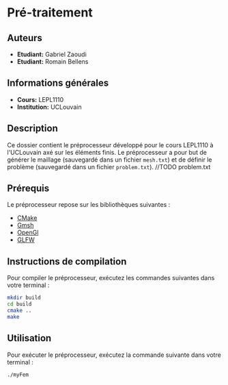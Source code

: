 # Pré-traitement

## Auteurs

- **Etudiant:** Gabriel Zaoudi
- **Etudiant:** Romain Bellens

## Informations générales

- **Cours:** LEPL1110
- **Institution:** UCLouvain

## Description

Ce dossier contient le préprocesseur développé pour le cours LEPL1110 à l'UCLouvain axé sur les éléments finis. Le préprocesseur a pour but de générer le maillage (sauvegardé dans un fichier `mesh.txt`) et de définir le problème (sauvegardé dans un fichier `problem.txt`). //TODO problem.txt

## Prérequis

Le préprocesseur repose sur les bibliothèques suivantes :

- [CMake](https://cmake.org/)
- [Gmsh](https://gmsh.info/)
- [OpenGl](https://www.opengl.org/)
- [GLFW](https://www.glfw.org/)

## Instructions de compilation

Pour compiler le préprocesseur, exécutez les commandes suivantes dans votre terminal :

```bash
mkdir build
cd build
cmake ..
make
```

## Utilisation

Pour exécuter le préprocesseur, exécutez la commande suivante dans votre terminal :

```bash
./myFem
```


